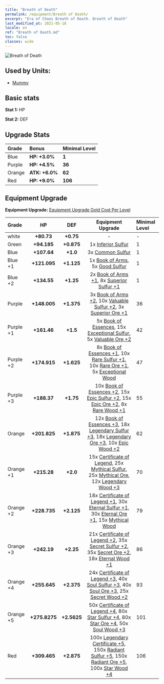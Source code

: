 ```yaml
---
title: "Breath of Death"
permalink: /equipment/Breath of Death/
excerpt: "Era of Chaos Breath of Death. Breath of Death"
last_modified_at: 2021-05-18
locale: en
ref: "Breath of Death.md"
toc: false
classes: wide
---
```


  ![Breath of Death](/images/e/e_3084.png)

## Used by Units:

* [Mummy](/units/Mummy/) 


## Basic stats
 **Stat 1:** HP

 **Stat 2:** DEF

## Upgrade Stats

  |     Grade    |   Bonus | Minimal Level | 
  |:-------------|:--------|:--------------| 
  | Blue | **HP: +3.0%** | **1** | 
  | Purple | **HP: +4.5%** | **36** | 
  | Orange | **ATK: +6.0%** | **62** | 
  | Red | **HP: +9.0%** | **106** | 


## Equipment Upgrade
 **Equipment Upgrade:** [Equipment Upgrade Gold Cost Per Level](/equipment/EquipmentUpgradeCostPerLevel/) 

  |          Grade      | HP | DEF | Equipment Upgrade | Minimal Level |
  |:--------------------|:---------:|:---------:|:----------------:|:--------------|
  | white | **+80.73** | **+0.75** | - | - |
  | Green | **+94.185** | **+0.875** | 1x [Inferior Sulfur](/Items/mat_3/) | 1 |
  | Blue | **+107.64** | **+1.0** | 3x [Common Sulfur](/Items/mat_9/) | 1 |
  | Blue +1 | **+121.095** | **+1.125** | 1x [Book of Arms](/Items/mat_18/), 5x [Good Sulfur](/Items/mat_15/) | 1 |
  | Blue +2 | **+134.55** | **+1.25** | 2x [Book of Arms +1](/Items/mat_25/), 8x [Superior Sulfur +1](/Items/mat_22/) | 1 |
  | Purple | **+148.005** | **+1.375** | 3x [Book of Arms +2](/Items/mat_32/), 10x [Valuable Sulfur +2](/Items/mat_29/), 3x [Superior Ore +1](/Items/mat_19/) | 36 |
  | Purple +1 | **+161.46** | **+1.5** | 5x [Book of Essences](/Items/mat_39/), 15x [Exceptional Sulfur](/Items/mat_36/), 5x [Valuable Ore +2](/Items/mat_26/) | 42 |
  | Purple +2 | **+174.915** | **+1.625** | 8x [Book of Essences +1](/Items/mat_46/), 10x [Rare Sulfur +1](/Items/mat_43/), 10x [Rare Ore +1](/Items/mat_40/), 5x [Exceptional Wood](/Items/mat_34/) | 47 |
  | Purple +3 | **+188.37** | **+1.75** | 10x [Book of Essences +2](/Items/mat_53/), 15x [Epic Sulfur +2](/Items/mat_50/), 15x [Epic Ore +2](/Items/mat_47/), 8x [Rare Wood +1](/Items/mat_41/) | 55 |
  | Orange | **+201.825** | **+1.875** | 12x [Book of Essences +3](/Items/mat_60/), 18x [Legendary Sulfur +3](/Items/mat_57/), 18x [Legendary Ore +3](/Items/mat_54/), 10x [Epic Wood +2](/Items/mat_48/) | 62 |
  | Orange +1 | **+215.28** | **+2.0** | 15x [Certificate of Legend](/Items/mat_67/), 25x [Mythical Sulfur](/Items/mat_64/), 25x [Mythical Ore](/Items/mat_61/), 12x [Legendary Wood +3](/Items/mat_55/) | 70 |
  | Orange +2 | **+228.735** | **+2.125** | 18x [Certificate of Legend +1](/Items/mat_74/), 30x [Eternal Sulfur +1](/Items/mat_71/), 30x [Eternal Ore +1](/Items/mat_68/), 15x [Mythical Wood](/Items/mat_62/) | 79 |
  | Orange +3 | **+242.19** | **+2.25** | 21x [Certificate of Legend +2](/Items/mat_81/), 35x [Secret Sulfur +2](/Items/mat_78/), 35x [Secret Ore +2](/Items/mat_75/), 18x [Eternal Wood +1](/Items/mat_69/) | 86 |
  | Orange +4 | **+255.645** | **+2.375** | 24x [Certificate of Legend +3](/Items/mat_88/), 40x [Soul Sulfur +3](/Items/mat_85/), 40x [Soul Ore +3](/Items/mat_82/), 25x [Secret Wood +2](/Items/mat_76/) | 93 |
  | Orange +5 | **+275.8275** | **+2.5625** | 50x [Certificate of Legend +4](/Items/mat_95/), 80x [Star Sulfur +4](/Items/mat_92/), 80x [Star Ore +4](/Items/mat_89/), 50x [Soul Wood +3](/Items/mat_83/) | 101 |
  | Red | **+309.465** | **+2.875** | 100x [Legendary Certificate +5](/Items/mat_102/), 150x [Radiant Sulfur +5](/Items/mat_99/), 150x [Radiant Ore +5](/Items/mat_96/), 100x [Star Wood +4](/Items/mat_90/) | 106 |

